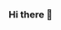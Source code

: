 ### Hi there 👋

<!--
**SriRamaLakshmi50/SriRamaLakshmi50** is a ✨ _special_ ✨ repository because its `README.md` (this file) appears on your GitHub profile.

Here are some ideas to get you started:

- 🔭 I’m currently working on Web development projects
- 🌱 I’m currently learning Machine learning and java
- 👯 I’m looking to collaborate on open-source projects 
- 🤔 I’m looking for help with advanced machine-learning algorithms
- 💬 Ask me about web development, machine learning, and java
- 📫 How to reach me: ramasaladi1239@gmail.com
- 😄 Pronouns: she/her
- ⚡ Fun fact: love to travel and explore new places
-->
